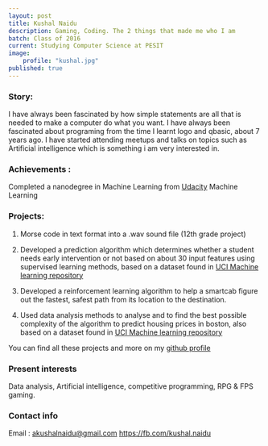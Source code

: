 ```yaml
---
layout: post
title: Kushal Naidu
description: Gaming, Coding. The 2 things that made me who I am
batch: Class of 2016
current: Studying Computer Science at PESIT
image: 
    profile: "kushal.jpg"
published: true
---
```

### Story: 

I have always been fascinated by how simple statements are all that is needed to make a computer do what you want. I have always been fascinated about programing from the time I learnt logo and qbasic, about 7 years ago. I have started attending meetups and talks on topics such as Artificial intelligence which is something i am very interested in.

### Achievements : 

Completed a nanodegree in Machine Learning from [Udacity](https://www.udacity.com/course/machine-learning-engineer-nanodegree--nd009) Machine Learning 

### Projects: 

1. Morse code in text format into a .wav sound file (12th grade project)

2. Developed a prediction algorithm which determines whether a student needs early intervention or not based on about 30 input features using supervised learning methods, based on a dataset found in [UCI Machine learning repository](http://archive.ics.uci.edu/ml/)

3. Developed a reinforcement learning algorithm to help a smartcab figure out the fastest, safest path from its location to the destination.

4. Used data analysis methods to analyse and to find the best possible complexity of the algorithm to predict housing prices in boston, also based on a dataset found in  [UCI Machine learning repository](http://archive.ics.uci.edu/ml/)

You can find all these projects and more on my [github profile](https://github.com/kushalnaidu)

### Present interests

Data analysis, Artificial intelligence, competitive programming, RPG & FPS gaming. 

### Contact info

Email : akushalnaidu@gmail.com
<https://fb.com/kushal.naidu>


